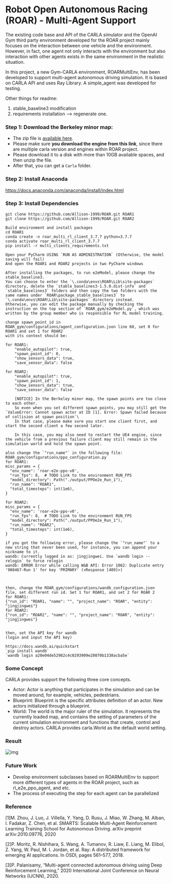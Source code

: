 # Robot Open Autonomous Racing (ROAR) - Multi-Agent Support
The existing code base and API of the CARLA simulator and the OpenAI Gym third party environment developed for the ROAR project mainly focuses on the interaction between one vehicle and the environment. However, in fact, one agent not only interacts with the environment but also interaction with other agents exists in the same environment in the realistic situation.

In this project, a new Gym-CARLA environment, ROARMultiEnv, has been developed to support multi-agent autonomous driving simulation. It is based on CARLA API and uses Ray Library. A simple_agent was developed for testing.


Other things for readme:
1. stable_baseline3 modification
2. requirements installation  -->  regenerate one.

### Step 1: Download the Berkeley minor map:
- The zip file is [available here](https://drive.google.com/file/d/1hyI9SyjxFG7IV-c6RQxz26fs5LijRogY/view?usp=sharing). 
- Please make sure **you download the engine from this link**, since there are multiple carla version and engines within ROAR project.
- Please download it to a disk with more than 10GB available spaces, and then unzip the file.
- After that, you can get a `Carla` folder.

### Step 2: Install Anaconda
https://docs.anaconda.com/anaconda/install/index.html

### Step 3: Install Dependencies
```
git clone https://github.com/Allison-1999/ROAR.git ROAR1
git clone https://github.com/Allison-1999/ROAR.git ROAR2

Build environment and install packages
cd ROAR1
conda create -n roar_multi_rl_client_3.7.7 python=3.7.7
conda activate roar_multi_rl_client_3.7.7
pip install -r multi_clients_requirements.txt

Open your PyCharm USING `RUN AS ADMINISTRATION` (Otherwise, the model saving will fail)
And open the ROAR1 and ROAR2 projects in two PyCharm windows

After installing the packages, to run e2eModel, please change the stable_baseline3.
You can choose to enter the `\.conda\envs\ROAR\Lib\site-packages` directory, delete the `stable_baselines3-1.5.0.dist-info` and `stable_baselines3` folders and then copy the two folders with the same names under `ROAR\package_stable_baselines3` to `\.conda\envs\ROAR\Lib\site-packages` directory instead.
Otherwise, you can edit the package manually by checking the instruction on the top section of `ROAR_gym/e2eModel.py`, which was written by the group member who is responsible for RL model training.

change spawn_point_id in ROAR_gym/configurations/agent_configuration.json line 60, set 0 for ROAR1 and set 1 for ROAR2
with its context should be:

for ROAR1:
    "enable_autopilot": true,
    "spawn_point_id": 0,
    "show_sensors_data": true,
    "save_sensor_data": false

for ROAR2:
    "enable_autopilot": true,
    "spawn_point_id": 1,
    "show_sensors_data": true,
    "save_sensor_data": false
    
    [NOTICE] In the Berkeley minor map, the spawn points are too close to each other. 
    So even when you set different spawn points, you may still get the `ValueError: Cannot spawn actor at ID [1]. Error: Spawn failed because of collision at spawn position`\
    In that case, please make sure you start one client first, and start the second client a few second later.
    
    In this case, you may also need to restart the UE4 engine, since the vehicle from a previous failure client may still remain in the simulation world and hold the spawn point.
    
also change the `"run_name"` in the following file: ROAR_gym/configurations/ppo_configuration.py
for ROAR1:
misc_params = {
  "env_name": 'roar-e2e-ppo-v0',
  "run_fps": 8,  # TODO Link to the environment RUN_FPS
  "model_directory": Path("./output/PPOe2e_Run_1"),
  "run_name": "ROAR1",
  "total_timesteps": int(1e6),
}

for ROAR2:
misc_params = {
  "env_name": 'roar-e2e-ppo-v0',
  "run_fps": 8,  # TODO Link to the environment RUN_FPS
  "model_directory": Path("./output/PPOe2e_Run_1"),
  "run_name": "ROAR2",
  "total_timesteps": int(1e6),
}

if you got the following error, please change the `"run_name"` to a new string that never been used, for instance, you can append your nickname to it.
wandb: Currently logged in as: jingjingwei. Use `wandb login --relogin` to force relogin
wandb: ERROR Error while calling W&B API: Error 1062: Duplicate entry '908467-Run 1' for key 'PRIMARY' (<Response [409]>)



then, change the ROAR_gym/configurations/wandb_configuration.json file, set different run id. Set 1 for ROAR1, and set 2 for ROAR 2
for ROAR1:
{"run_id": "ROAR1, "name": "", "project_name": "ROAR", "entity": "jingjingwei"}
for ROAR2:
{"run_id": "ROAR2", "name": "", "project_name": "ROAR", "entity": "jingjingwei"}


then, set the API key for wandb
(login and input the API key)

https://docs.wandb.ai/quickstart
`pip install wandb`
`wandb login a20e04de52982c4c0293909e28070b1338acba5e`
```

### Some Concept
CARLA provides support the following three core concepts.
- Actor: Actor is anything that participates in the simulation and can be moved around, for example, vehicles, pedestrians.
- Blueprint: Blueprint is the specific attributes definition of an actor. New actors initialized through a blueprint. 
- World: The world is the major ruler of the simulation. It represents the currently loaded map, and contains the setting of parameters of the current simulation environment and functions that create, control and destroy actors. CARLA provides carla.World as the default world setting. 

### Result
![img](https://lh4.googleusercontent.com/LZ8KGJXVh-fIpk_php4efI__S979uRv423DiCZAv0cTjUXcI04QXbnciYfuGGCGuMVjPR8OWq8Pniw9in-u-FsTym6eoOYGY5yDZfiqkg98BaTtz3Iie3Wiucct7eF3OzJJyhdbl)

### Future Work
- Develop environment subclasses based on ROARMultiEnv to support more different types of agents in the ROAR project, such as rl_e2e_ppo_agent, and etc.
- The process of executing the step for each agent can be parallelized

### Reference
[1]M. Zhou, J. Luo, J. Villella, Y. Yang, D. Rusu, J. Miao, W. Zhang, M. Alban, I. Fadakar, Z. Chen, et al. SMARTS: Scalable Multi-Agent Reinforcement Learning Training School for Autonomous Driving. arXiv preprint arXiv:2010.09776, 2020

[2]P. Moritz, R. Nishihara, S. Wang, A. Tumanov, R. Liaw, E. Liang, M. Elibol, Z. Yang, W. Paul, M. I. Jordan, et al. Ray: A distributed framework for emerging AI applications. In OSDI, pages 561–577, 2018.

[3]P. Palanisamy, “Multi-agent connected autonomous driving using Deep Reinforcement Learning,” 2020 International Joint Conference on Neural Networks (IJCNN), 2020. 

